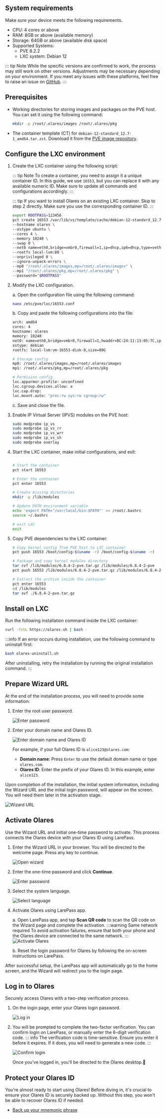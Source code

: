 ## <span class="h2-border-none">System requirements</span>

Make sure your device meets the following requirements.

- CPU: 4 cores or above
- RAM: 8GB or above (available memory)
- Storage: 64GB or above (available disk space)
- Supported Systems:
    - PVE 8.2.2
    - LXC system: Debian 12

::: tip Note
While the specific versions are confirmed to work, the process may still work on other versions. Adjustments may be necessary depending on your environment. If you meet any issues with these platforms, feel free to raise an issue on [GitHub](https://github.com/beclab/Olares/issues/new).
:::

## Prerequisites

-  Working directories for storing images and packages on the PVE host. You can set it using the following command:

   ``` bash
   mkdir -p /root/.olares/images /root/.olares/pkg
   ```

- The container template (CT) for `debian-12-standard_12.7-1_amd64.tar.zst`. Download it from the [PVE image repository](http://download.proxmox.com/images/system/).

## Configure the LXC environment

1. Create the LXC container using the following script:

   ::: tip Note
   To create a container, you need to assign it a unique container ID. In this guide, we use `16553`, but you can replace it with any available numeric ID. Make sure to update all commands and configurations accordingly.
   :::

   ::: tip
   If you want to install Olares on an existing LXC container. Skip to step 2 directly. Make sure you use the corresponding container ID.
   :::

   ``` bash
   export ROOTPASS=123456 
   pct create 16553 /var/lib/vz/template/cache/debian-12-standard_12.7-1_amd64.tar.zst \
   --hostname olares \
   --ostype ubuntu \
   --cores 4 \
   --memory 10240 \
   --swap 0 \
   --net0 name=eth0,bridge=vmbr0,firewall=1,ip=dhcp,ip6=dhcp,type=veth \
   --rootfs local-lvm:80 \
   --unprivileged 0 \
   --ignore-unpack-errors \
   --mp0 "/root/.olares/images,mp=/root/.olares/images" \
   --mp1 "/root/.olares/pkg,mp=/root/.olares/pkg" \
   --password="$ROOTPASS"
   ``` 

2. Modify the LXC configuration.

   a. Open the configuration file using the following command:

   ``` bash
   nano /etc/pve/lxc/16553.conf
   ```

   b. Copy and paste the following configurations into the file:

   ``` bash
   arch: amd64
   cores: 4
   hostname: olares
   memory: 10240
   net0: name=eth0,bridge=vmbr0,firewall=1,hwaddr=BC:24:11:13:05:7C,ip=dhcp,ip6=dhcp,type=veth
   ostype: debian
   rootfs: local-lvm:vm-16553-disk-0,size=80G

   # Storage config
   mp0: /root/.olares/images,mp=/root/.olares/images
   mp1: /root/.olares/pkg,mp=/root/.olares/pkg

   # Permision config 
   lxc.apparmor.profile: unconfined
   lxc.cgroup.devices.allow: a
   lxc.cap.drop:
   lxc.mount.auto: "proc:rw sys:rw cgroup:rw"
   ```

   c. Save and close the file.

3. Enable IP Virtual Server (IPVS) modules on the PVE host:

   ``` bash
   sudo modprobe ip_vs
   sudo modprobe ip_vs_rr
   sudo modprobe ip_vs_wrr
   sudo modprobe ip_vs_sh
   sudo modprobe overlay
   ```

4. Start the LXC container, make initial configurations, and exit:

   ```bash

   # Start the container
   pct start 16553

   # Enter the container
   pct enter 16553

   # Create missing directories
   mkdir -p /lib/modules

   # Update PATH environment variable
   echo 'export PATH="/usr/local/bin:$PATH"' >> /root/.bashrc
   source ~/.bashrc
   
   # exit LXC
   exit
   ```

5. Copy PVE dependencies to the LXC container:

   ``` bash
   # Copy kernel config from PVE host to LXC container
   pct push 16553 /boot/config-$(uname -r) /boot/config-$(uname -r)

   # Package and copy kernel modules directory
   tar cvf /lib/modules/6.8.4-2-pve.tar.gz /lib/modules/6.8.4-2-pve
   pct push 16553 /lib/modules/6.8.4-2-pve.tar.gz /lib/modules/6.8.4-2-pve.tar.gz

   # Extract the archive inside the container
   pct enter 16553
   cd /lib/modules
   tar xvf ./6.8.4-2-pve.tar.gz
   ```

## Install on LXC

Run the following installation command inside the LXC container:

``` bash
curl -fsSL https://olares.sh | bash -
```

:::info
If an error occurs during installation, use the following command to uninstall first:
```bash
bash olares-uninstall.sh
```
After uninstalling, retry the installation by running the original installation command.
:::

## Prepare Wizard URL

At the end of the installation process, you will need to provide some information:

1. Enter the root user password.

   ![Enter password](/images/manual/get-started/enter-root-user-password.png)

2. Enter your domain name and Olares ID.

   ![Enter domain name and Olares ID](/images/manual/get-started/enter-olares-id.png)

   For example, if your full Olares ID is `alice123@olares.com`:

    - **Domain name**: Press `Enter` to use the default domain name or type `olares.com`.
    - **Olares ID**: Enter the prefix of your Olares ID. In this example, enter `alice123`.

Upon completion of the installation, the initial system information, including the Wizard URL and the initial login password, will appear on the screen. You will need them later in the activation stage.

![Wizard URL](/images/manual/get-started/wizard-url-and-login-password.png)

## Activate Olares

Use the Wizard URL and initial one-time password to activate. This process connects the Olares device with your Olares ID using LarePass.

1. Enter the Wizard URL in your browser. You will be directed to the welcome page. Press any key to continue.

   ![Open wizard](/images/manual/get-started/open-wizard.png)
2. Enter the one-time password and click **Continue**.

   ![Enter password](/images/manual/get-started/wizard-enter-password.png)
3. Select the system language.

   ![Select language](/images/manual/get-started/select-language.png)
4. Activate Olares using LarePass app.

   a. Open LarePass app, and tap **Scan QR code** to scan the QR code on the Wizard page and complete the activation.
   :::warning Same network required
   To avoid activation failures, ensure that both your phone and the Olares device are connected to the same network.
   :::
   ![Activate Olares](/images/manual/get-started/activate-olares.png)

   b. Reset the login password for Olares by following the on-screen instructions on LarePass.

After successful setup, the LarePass app will automatically go to the home screen, and the Wizard will redirect you to the login page.

## Log in to Olares

Securely access Olares with a two-step verification process.

1. On the login page, enter your Olares login password.

   ![Log in](/images/manual/get-started/log-in.png)
2. You will be prompted to complete the two-factor verification. You can confirm login on LarePass, or manually enter the 6-digit verification code.
   ::: info
   The verification code is time-sensitive. Ensure you enter it before it expires. If it does, you will need to generate a new code.
   :::

   ![Confirm login](/images/manual/get-started/confirm-login.png)

   Once you've logged in, you'll be directed to the Olares desktop.🎉

## Protect your Olares ID

You're almost ready to start using Olares! Before diving in, it's crucial to ensure your Olares ID is securely backed up. Without this step, you won't be able to recover Olares ID if needed.

- [Back up your mnemonic phrase](./back-up-mnemonics.md)
